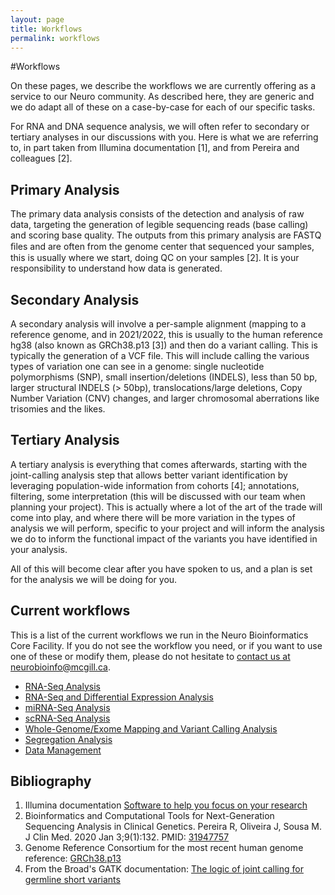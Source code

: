 ```yaml
---
layout: page
title: Workflows
permalink: workflows
---
```


#Workflows


On these pages, we describe the workflows we are currently offering as a service to our Neuro community. As described here, they are generic and we do adapt all of these on a case-by-case for each of our specific tasks.

For RNA and DNA sequence analysis, we will often refer to secondary or tertiary analyses in our discussions with you.  Here is what we are referring to, in part taken from Illumina documentation [1], and from Pereira and colleagues [2].

## Primary Analysis

The primary data analysis consists of the detection and analysis of raw data, targeting the generation of legible sequencing reads (base calling) and scoring base quality. The outputs from this primary analysis are FASTQ ﬁles and are often from the genome center that sequenced your samples, this is usually where we start, doing QC on your samples [2]. It is your responsibility to understand how data is generated. 

## Secondary Analysis

A secondary analysis will involve a per-sample alignment (mapping to a reference genome, and in 2021/2022, this is usually to the human reference hg38 (also known as GRCh38.p13 [3]) and then do a variant calling. This is typically the generation of a VCF file. This will include calling the various types of variation one can see in a genome: single nucleotide polymorphisms (SNP), small insertion/deletions (INDELS), less than 50 bp, larger structural INDELS (> 50bp), translocations/large deletions, Copy Number Variation (CNV) changes, and larger chromosomal aberrations like trisomies and the likes. 

## Tertiary Analysis

A tertiary analysis is everything that comes afterwards, starting with the joint-calling analysis step that allows better variant identification by leveraging population-wide information from cohorts [4]; annotations, filtering, some interpretation (this will be discussed with our team when planning your project). This is actually where a lot of the art of the trade will come into play, and where there will be more variation in the types of analysis we will perform, specific to your project and will inform the analysis we do to inform the functional impact of the variants you have identified in your analysis.

All of this will become clear after you have spoken to us, and a plan is set for the analysis we will be doing for you.

## Current workflows

This is a list of the current workflows we run in the Neuro Bioinformatics Core Facility. If you do not see the workflow you need, or if you want to use one of these or modify them, please do not hesitate to [contact us at neurobioinfo@mcgill.ca](mailto:neurobioinfo@mcgill.ca). 


* [RNA-Seq Analysis](/wf/rna.md)
* [RNA-Seq and Differential Expression Analysis](/wf/rna_dea.md)
* [miRNA-Seq Analysis](/wf/mirna.md)
* [scRNA-Seq Analysis](/wf/scrna.md)
* [Whole-Genome/Exome Mapping and Variant Calling Analysis](/wf/wga.md)
* [Segregation Analysis](/wf/segregation.md)
* [Data Management](/wf/data_management.md)

## Bibliography

1. Illumina documentation [Software to help you focus on your research](https://www.illumina.com/informatics/sequencing-data-analysis.html)
2. Bioinformatics and Computational Tools for Next-Generation Sequencing Analysis in Clinical Genetics. Pereira R, Oliveira J, Sousa M. J Clin Med. 2020 Jan 3;9(1):132.  PMID: [31947757](https://pubmed.ncbi.nlm.nih.gov/31947757/) 
3. Genome Reference Consortium for the most recent human genome reference: [GRCh38.p13](https://www.ncbi.nlm.nih.gov/grc/human)
4. From the Broad's GATK documentation: [The logic of joint calling for germline short variants](https://gatk.broadinstitute.org/hc/en-us/articles/360035890431-The-logic-of-joint-calling-for-germline-short-variants)






